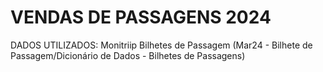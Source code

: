 # VENDAS DE PASSAGENS 2024
DADOS UTILIZADOS:  Monitriip Bilhetes de Passagem (Mar24 - Bilhete de Passagem/Dicionário de Dados - Bilhetes de Passagens)

